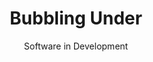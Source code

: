 ---
title: Bubbling Under
subtitle: Software in Development
order:
    - funkwhale
    - lemmy
    - carnet
    - mobilizon
    - translation-projects
    - scuttlebutt
    - dat-project
aliases:
    - /bubbling-under/
    - /lists/wip/
    - /list/wip/
    - /wip/
featured: true
---